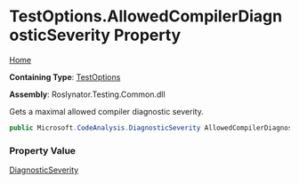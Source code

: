# TestOptions\.AllowedCompilerDiagnosticSeverity Property

[Home](../../../../README.md)

**Containing Type**: [TestOptions](../README.md)

**Assembly**: Roslynator\.Testing\.Common\.dll

  
Gets a maximal allowed compiler diagnostic severity\.

```csharp
public Microsoft.CodeAnalysis.DiagnosticSeverity AllowedCompilerDiagnosticSeverity { get; protected set; }
```

### Property Value

[DiagnosticSeverity](https://docs.microsoft.com/en-us/dotnet/api/microsoft.codeanalysis.diagnosticseverity)

